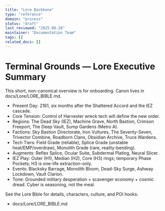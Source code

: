 ```yaml
---
title: "Lore Backbone"
type: "reference"
domain: "process"
status: "draft"
last_reviewed: "2025-08-28"
maintainer: "Documentation Team"
tags: []
related_docs: []
---
```


# Terminal Grounds — Lore Executive Summary

This short, non-canonical overview is for onboarding. Canon lives in docs/Lore/LORE_BIBLE.md.

- Present Day: 2161, six months after the Shattered Accord and the IEZ cascade.
- Core Tension: Control of Harvester wreck tech will define the new order.
- Regions: The Dead Sky (IEZ), Machine Grave, North Bastion, Crimson Freeport, The Deep Vault, Sump Gardens (Metro A).
- Factions: Sky Bastion Directorate, Iron Vultures, The Seventy-Seven, Trivector Combine, Roadborn Clans, Obsidian Archive, Truce Wardens.
- Tech Tiers: Field Grade (reliable), Splice Grade (unstable heat/EMP/overdraw), Monolith Grade (rare, reality-bending).
- Augments: Reflex Splice, Ocular Suite, Subdermal Plating, Neural Slicer.
- IEZ Play: Outer (H1), Median (H2), Core (H3) rings; temporary Phase Pockets; H3 is one-life extraction-only.
- Events: Blacksky Barrage, Monolith Bloom, Dead-Sky Surge, Ashway Lockdown, Vault Clarion.
- Tone: Grounded military desperation + scavenger economy + cosmic dread. Cyber is seasoning, not the meal.

See the Lore Bible for details, characters, culture, and POI hooks:

- docs/Lore/LORE_BIBLE.md
